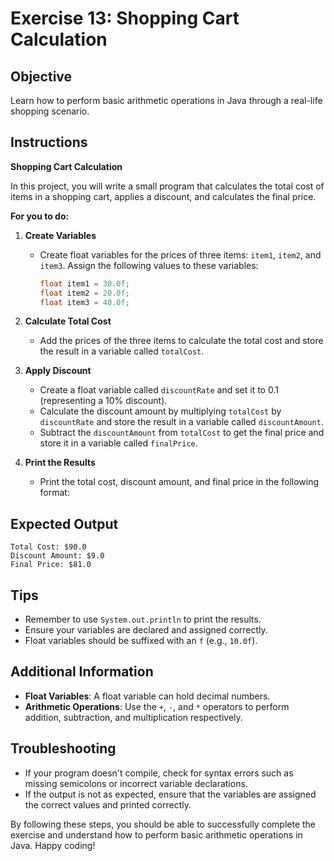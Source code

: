 # Exercise 13: Shopping Cart Calculation

## Objective
Learn how to perform basic arithmetic operations in Java through a real-life shopping scenario.

## Instructions

**Shopping Cart Calculation**

In this project, you will write a small program that calculates the total cost of items in a shopping cart, applies a discount, and calculates the final price.

**For you to do:**

1. **Create Variables**
    - Create float variables for the prices of three items: `item1`, `item2`, and `item3`. Assign the following values to these variables:
      ```java
      float item1 = 30.0f;
      float item2 = 20.0f;
      float item3 = 40.0f;
      ```

2. **Calculate Total Cost**
    - Add the prices of the three items to calculate the total cost and store the result in a variable called `totalCost`.

3. **Apply Discount**
    - Create a float variable called `discountRate` and set it to 0.1 (representing a 10% discount).
    - Calculate the discount amount by multiplying `totalCost` by `discountRate` and store the result in a variable called `discountAmount`.
    - Subtract the `discountAmount` from `totalCost` to get the final price and store it in a variable called `finalPrice`.

4. **Print the Results**
    - Print the total cost, discount amount, and final price in the following format:


## Expected Output
```
Total Cost: $90.0
Discount Amount: $9.0
Final Price: $81.0
```

## Tips
- Remember to use `System.out.println` to print the results.
- Ensure your variables are declared and assigned correctly.
- Float variables should be suffixed with an `f` (e.g., `10.0f`).

## Additional Information
- **Float Variables**: A float variable can hold decimal numbers.
- **Arithmetic Operations**: Use the `+`, `-`, and `*` operators to perform addition, subtraction, and multiplication respectively.

## Troubleshooting
- If your program doesn't compile, check for syntax errors such as missing semicolons or incorrect variable declarations.
- If the output is not as expected, ensure that the variables are assigned the correct values and printed correctly.

By following these steps, you should be able to successfully complete the exercise and understand how to perform basic arithmetic operations in Java. Happy coding!
